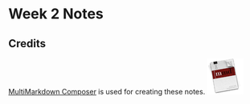 # Week 2 Notes #

## Credits ##

[MultiMarkdown Composer](http://multimarkdown.com/) is used for creating these notes. ![MultiMarkdown Composer Icon](images/mmd_icon.png)